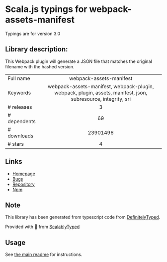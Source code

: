 
# Scala.js typings for webpack-assets-manifest

Typings are for version 3.0

## Library description:
This Webpack plugin will generate a JSON file that matches the original filename with the hashed version.

|                    |                 |
| ------------------ | :-------------: |
| Full name          | webpack-assets-manifest |
| Keywords           | webpack-assets-manifest, webpack-plugin, webpack, plugin, assets, manifest, json, subresource, integrity, sri |
| # releases         | 3 |
| # dependents       | 69 |
| # downloads        | 23901496 |
| # stars            | 4 |

## Links
- [Homepage](https://github.com/webdeveric/webpack-assets-manifest)
- [Bugs](https://github.com/webdeveric/webpack-assets-manifest/issues)
- [Repository](https://github.com/webdeveric/webpack-assets-manifest)
- [Npm](https://www.npmjs.com/package/webpack-assets-manifest)
    


## Note
This library has been generated from typescript code from [DefinitelyTyped](https://definitelytyped.org).

Provided with :purple_heart: from [ScalablyTyped](https://github.com/oyvindberg/ScalablyTyped)

## Usage
See [the main readme](../../readme.md) for instructions.


